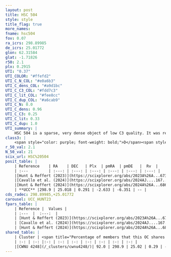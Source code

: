```yaml
---
layout: post
title: HSC 504
style: style
title_flag: true
more_names: 
fname: hsc504
fov: 0.07
ra_icrs: 298.89985
de_icrs: 25.01772
glon: 62.31584
glat: -1.71826
r50: 2.1
plx: 0.2915
UTI: "0.37"
UTI_COLOR: "#ffefd2"
UTI_C_N_COL: "#e0a6b3"
UTI_C_dens_COL: "#a9d1bc"
UTI_C_C3_COL: "#fdd7c3"
UTI_C_lit_COL: "#fee8cc"
UTI_C_dup_COL: "#a6cab9"
UTI_C_N: 0.0
UTI_C_dens: 0.96
UTI_C_C3: 0.25
UTI_C_lit: 0.33
UTI_C_dup: 1.0
UTI_summary: |
    HSC 504 is a sparse, very dense object of low C3 quality. It was recently reported in the literature. This object shares a large percentage of members with a later reported entry.<br><br><span style="color: #99180f; font-weight: bold;">Warning: </span>contains less than 25 stars with <i>P>0.5</i> estimated.
class3: |
    <span style="color: purple; font-weight: bold;">D</span><span style="color: #FFC300; font-weight: bold;">B</span>
r_50_val: 2.1
N_50_val: 21
scix_url: HSC%20504
posit_table: |
    | Reference    | RA    | DEC   | Plx  | pmRA  | pmDE   |  Rv  |
    | :---         | :---: | :---: | :---: | :---: | :---: | :---: |
    |[Hunt & Reffert (2023)](https://scixplorer.org/abs/2023A%26A...673A.114H) | 298.897 | 25.01 | 0.3 | -2.647 | -6.331 | -- |
    |[Cavallo et al. (2024)](https://scixplorer.org/abs/2024AJ....167...12C) | 298.891 | 25.023 | 0.294 | -- | -- | -- |
    |[Hunt & Reffert (2024)](https://scixplorer.org/abs/2024A%26A...686A..42H) | 298.897 | 25.01 | 0.3 | -2.647 | -6.331 | -- |
    | **UCC** |298.9 | 25.018 | 0.291 | -2.633 | -6.351 | -- | 
cds_radec: 298.89985,+25.01772
carousel: UCC_HUNT23
fpars_table: |
    | Reference |  Values |
    | :---  |  :---:  |
    | [Hunt & Reffert (2023)](https://scixplorer.org/abs/2023A%26A...673A.114H) | `AV50=3.916, diffAV50=1.366, MOD50=12.482, logAge50=7.112` |
    | [Cavallo et al. (2024)](https://scixplorer.org/abs/2024AJ....167...12C) | `AV50=3.72, dMod50=12.77, logAge50=7.32, [Fe/H]50=0.48` |
    | [Hunt & Reffert (2024)](https://scixplorer.org/abs/2024A%26A...686A..42H) | `MassJ=306.340` |
shared_table: |
    | Cluster | <span title="Percentage of members that this OC shares with the ones listed">%</span>   | RA   | DEC   | Plx   | pmRA  | pmDE  | Rv | UTI |
    | :-: | :-: |:-: | :-: | :-: | :-: | :-: | :-: | :-: |
    |[CWNU 4248](/_clusters/cwnu4248/)| 92.0 | 298.9 | 25.02 | 0.29 | -2.63 | -6.35 | -- |0.02 |
---
```

